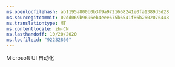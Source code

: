 ```yaml
---
ms.openlocfilehash: ab1195a800b0b3f9a9721668241e0fa1389d5d28
ms.sourcegitcommit: 02dd069b9696eb4eee675b6541f86b2602076448
ms.translationtype: MT
ms.contentlocale: zh-CN
ms.lasthandoff: 10/20/2020
ms.locfileid: "92232860"
---
```

Microsoft UI 自动化